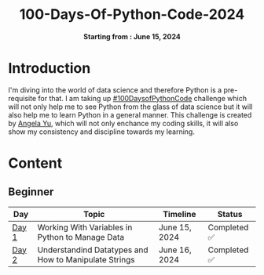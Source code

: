 <h1 align="center">  
100-Days-Of-Python-Code-2024
</h1>

<h4 align="center">
Starting from : June 15, 2024
</h4>

# Introduction
I'm diving into the world of data science and therefore Python is a pre-requisite for that. I am taking up [#100DaysofPythonCode](https://www.udemy.com/course/100-days-of-code/) challenge which will not only help me to see Python from the glass of data science but it will also help me to learn Python in a general manner. This challenge is created by [Angela Yu](https://www.github.com/angelabauer), which will not only enchance my coding skills, it will also show my consistency and discipline towards my learning.

# Content

## Beginner

| Day   |  Topic  | Timeline |Status  |
|-------|---------|---------|---------|
| [Day 1](https://github.com/YatinShekhar/100-Days-Of-Python-Code-2024/tree/main/Code/Day%201) | Working With Variables in Python to Manage Data | June 15, 2024 | Completed ✅ |
| [Day 2](https://github.com/YatinShekhar/100-Days-Of-Python-Code-2024/tree/main/Code/Day%202) | Understandind Datatypes and How to Manipulate Strings | June 16, 2024 | Completed ✅ |


